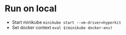 
# Run on local 
- Start minikube `minikube start --vm-driver=hyperkit`
- Set docker context `eval $(minikube docker-env)`
